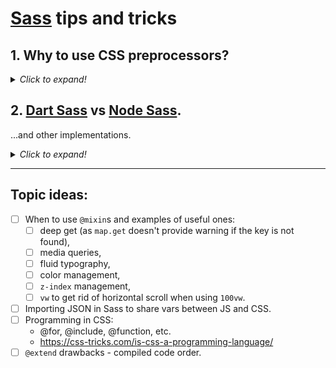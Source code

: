 # [Sass](https://sass-lang.com/) tips and tricks

## 1. Why to use CSS preprocessors?
<details>
<summary><i>Click to expand!</i></summary>

Simply, not everything is yet possible is pure CSS. However, some things like variables
([CSS Custom Properties](https://www.w3.org/TR/css-variables-1/)) are available and others like
[CSS Nesting](https://www.w3.org/TR/css-nesting-1/), or [Custom Media Queries](https://www.w3.org/TR/mediaqueries-5/#custom-mq)
are coming.

**Unfortunately there are still many things that can't be achieved yet and soon with pure CSS:**
- built-in and custom functions, loops, mixins, extending, etc.,
- complex variable types like objects or arrays,
- sane code splitting into multiple files.

**Further readings:**
- [What is the difference between CSS variables and preprocessor variables?](https://css-tricks.com/difference-between-types-of-css-variables/) — css-tricks.com
</details>

## 2. [Dart Sass](https://www.npmjs.com/package/sass) vs [Node Sass](https://www.npmjs.com/package/node-sass).
...and other implementations.
<details>
<summary><i>Click to expand!</i></summary>

**Dart Sass is the only actively maintained Sass implementation**. [LibSass](https://sass-lang.com/libsass) and
Node Sass are deprecated - they are getting only fixes to major bugs and security issues, no new features.
[Ruby Sass](https://sass-lang.com/ruby-sass) is dead.

The major new feature available only in Dart Sass is a module system. **Sass Modules** comes with namespaces,
new at-rules (`@use` and `@forward`) and built-in modules that includes (_not only_) built-in functions.

**Further readings:**
- [LibSass is Deprecated](https://sass-lang.com/blog/libsass-is-deprecated) — sass-lang.com
- [Announcing Dart Sass](https://sass-lang.com/blog/announcing-dart-sass) — sass-lang.com
- **[Introducing Sass Modules](https://css-tricks.com/introducing-sass-modules/)** - css-tricks.com
</details>

____
## Topic ideas:
- [ ] When to use `@mixin`s and examples of useful ones:
  - [ ] deep get (as `map.get` doesn't provide warning if the key is not found), 
  - [ ] media queries,
  - [ ] fluid typography,
  - [ ] color management,
  - [ ] `z-index` management,
  - [ ] `vw` to get rid of horizontal scroll when using `100vw`.
- [ ] Importing JSON in Sass to share vars between JS and CSS.
- [ ] Programming in CSS:
  - @for, @include, @function, etc.
  - https://css-tricks.com/is-css-a-programming-language/
- [ ] `@extend` drawbacks - compiled code order.
